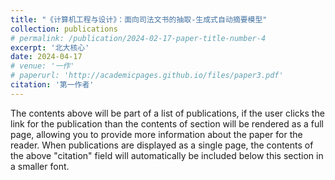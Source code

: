 ```yaml
---
title: "《计算机工程与设计》：面向司法文书的抽取-生成式自动摘要模型"
collection: publications
# permalink: /publication/2024-02-17-paper-title-number-4
excerpt: '北大核心'
date: 2024-04-17
# venue: '一作'
# paperurl: 'http://academicpages.github.io/files/paper3.pdf'
citation: '第一作者'
---
```


The contents above will be part of a list of publications, if the user clicks the link for the publication than the contents of section will be rendered as a full page, allowing you to provide more information about the paper for the reader. When publications are displayed as a single page, the contents of the above "citation" field will automatically be included below this section in a smaller font.
